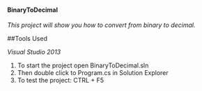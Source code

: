 #### BinaryToDecimal

*This project will show you how to convert from binary to decimal.*

##Tools Used

*Visual Studio 2013*

1. To start the project open BinaryToDecimal.sln
1. Then double click to Program.cs in Solution Explorer
1. To test the project: CTRL + F5
